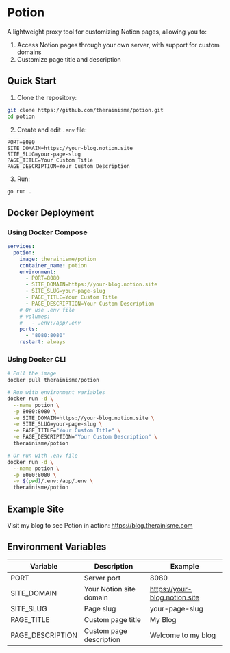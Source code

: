 # Potion

A lightweight proxy tool for customizing Notion pages, allowing you to:

1. Access Notion pages through your own server, with support for custom domains
2. Customize page title and description

## Quick Start

1. Clone the repository:

```bash
git clone https://github.com/therainisme/potion.git
cd potion
```

2. Create and edit `.env` file:

```env
PORT=8080
SITE_DOMAIN=https://your-blog.notion.site
SITE_SLUG=your-page-slug
PAGE_TITLE=Your Custom Title
PAGE_DESCRIPTION=Your Custom Description
```

3. Run:

```bash
go run .
```

## Docker Deployment

### Using Docker Compose

```yaml
services:
  potion:
    image: therainisme/potion
    container_name: potion
    environment:
      - PORT=8080
      - SITE_DOMAIN=https://your-blog.notion.site
      - SITE_SLUG=your-page-slug
      - PAGE_TITLE=Your Custom Title
      - PAGE_DESCRIPTION=Your Custom Description
    # Or use .env file
    # volumes:
    #   - .env:/app/.env
    ports:
      - "8080:8080"
    restart: always
```

### Using Docker CLI

```bash
# Pull the image
docker pull therainisme/potion

# Run with environment variables
docker run -d \
  --name potion \
  -p 8080:8080 \
  -e SITE_DOMAIN=https://your-blog.notion.site \
  -e SITE_SLUG=your-page-slug \
  -e PAGE_TITLE="Your Custom Title" \
  -e PAGE_DESCRIPTION="Your Custom Description" \
  therainisme/potion

# Or run with .env file
docker run -d \
  --name potion \
  -p 8080:8080 \
  -v $(pwd)/.env:/app/.env \
  therainisme/potion
```

## Example Site

Visit my blog to see Potion in action: https://blog.therainisme.com

## Environment Variables

| Variable | Description | Example |
|----------|-------------|---------|
| PORT | Server port | 8080 |
| SITE_DOMAIN | Your Notion site domain | https://your-blog.notion.site |
| SITE_SLUG | Page slug | your-page-slug |
| PAGE_TITLE | Custom page title | My Blog |
| PAGE_DESCRIPTION | Custom page description | Welcome to my blog |

